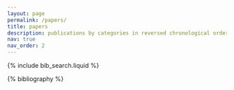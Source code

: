 ```yaml
---
layout: page
permalink: /papers/
title: papers
description: publications by categories in reversed chronological order. generated by jekyll-scholar.
nav: true
nav_order: 2
---
```


<!-- _pages/papers.md -->

<!-- Bibsearch Feature -->

{% include bib_search.liquid %}

<div class="papers">

{% bibliography %}

</div>
